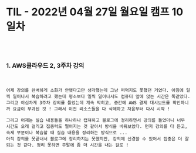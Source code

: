 # TIL - 2022년 04월 27일 월요일 캠프 10일차
<br>
<br>

### 1. AWS클라우드 2, 3주차 강의

<br>

    어제 강의를 완벽하게 소화가 안됐다고만 생각했는데 그냥 떠먹지도 못했던 거였다. 아침에 일찍 일어나서 복습하려고 했는데 평소보다 일찍 일어나서도 컴퓨터 앞에 앉는 시간은 똑같았다. 그리고 야심차게 3주차 강의를 틀었는데 계속 막히고, 중간에 AWS 결제 대시보드를 확인하니까 요금이 부과된 것 ! 그래서 이전 리소스들을 다 삭제하고 처음부터 다시 시작 !

    그리고 어제는 실습 내용들을 하나하나 캡쳐하고 블로그에 정리하면서 강의를 들었더니 너무 시간도 오래 걸리고 집중력도 떨어지는 것 같아서 방식을 바꿔보았다. 먼저 강의를 다 듣고, 숙제 부분이나 복습할 때 실습 내용을 정리하는 방식으로 ...  
    아직 강의를 못끝내서 블로그에 정리하지는 못했지만, 강의에 신경쓸 수 있어서 집중은 더 잘되는 것 같다. 정리 못하면 주말에 좀 더 시간을 내는 걸로 !
    
    
<br>